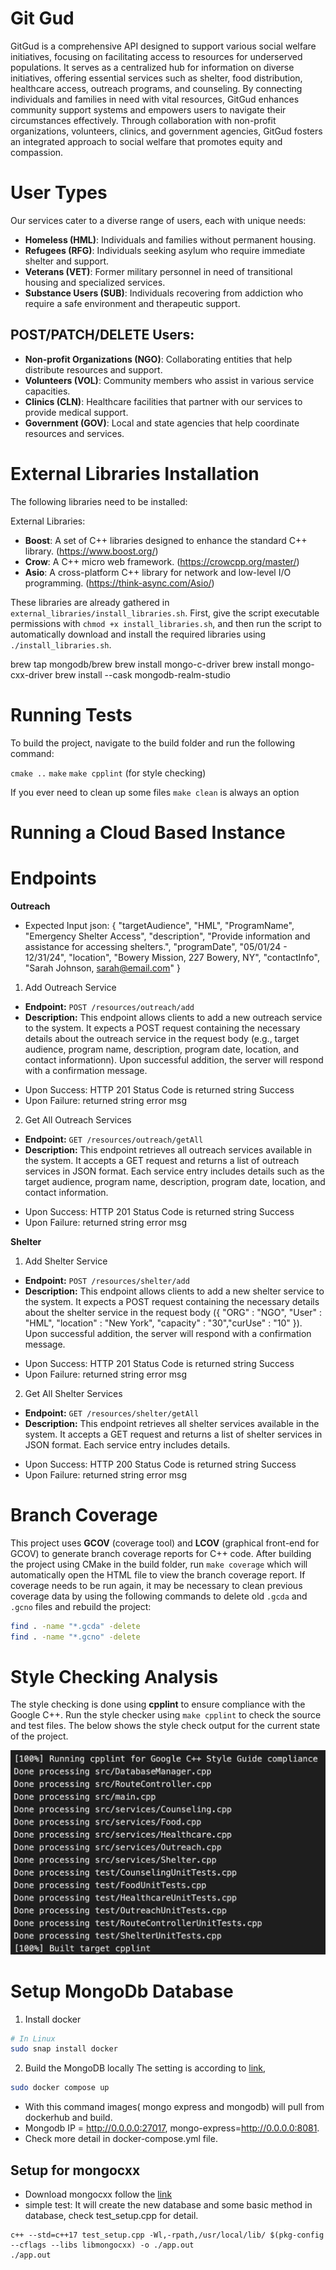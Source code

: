 # Git Gud

GitGud is a comprehensive API designed to support various social welfare initiatives, focusing on facilitating access to resources for underserved populations. It serves as a centralized hub for information on diverse initiatives, offering essential services such as shelter, food distribution, healthcare access, outreach programs, and counseling. By connecting individuals and families in need with vital resources, GitGud enhances community support systems and empowers users to navigate their circumstances effectively. Through collaboration with non-profit organizations, volunteers, clinics, and government agencies, GitGud fosters an integrated approach to social welfare that promotes equity and compassion.

# User Types

Our services cater to a diverse range of users, each with unique needs:

- **Homeless (HML)**: Individuals and families without permanent housing.
- **Refugees (RFG)**: Individuals seeking asylum who require immediate shelter and support.
- **Veterans (VET)**: Former military personnel in need of transitional housing and specialized services.
- **Substance Users (SUB)**: Individuals recovering from addiction who require a safe environment and therapeutic support.

## POST/PATCH/DELETE Users:

- **Non-profit Organizations (NGO)**: Collaborating entities that help distribute resources and support.
- **Volunteers (VOL)**: Community members who assist in various service capacities.
- **Clinics (CLN)**: Healthcare facilities that partner with our services to provide medical support.
- **Government (GOV)**: Local and state agencies that help coordinate resources and services.

# External Libraries Installation

The following libraries need to be installed:

External Libraries:
- **Boost**: A set of C++ libraries designed to enhance the standard C++ library. (https://www.boost.org/)
- **Crow**: A C++ micro web framework. (https://crowcpp.org/master/)
- **Asio**: A cross-platform C++ library for network and low-level I/O programming. (https://think-async.com/Asio/)

These libraries are already gathered in `external_libraries/install_libraries.sh`. First, give the script executable permissions with `chmod +x install_libraries.sh`, and then run the script to automatically download and install the required libraries using `./install_libraries.sh`.

brew tap mongodb/brew
brew install mongo-c-driver
brew install mongo-cxx-driver
brew install --cask mongodb-realm-studio

# Running Tests

To build the project, navigate to the build folder and run the following command:

`cmake ..` 
`make`
`make cpplint` (for style checking)

If you ever need to clean up some files `make clean` is always an option

# Running a Cloud Based Instance

# Endpoints

**Outreach**

* Expected Input json:
{ 
 "targetAudience", "HML", 
 "ProgramName", "Emergency Shelter Access", 
 "description", "Provide information and assistance for accessing shelters.", 
 "programDate", "05/01/24 - 12/31/24",
 "location", "Bowery Mission, 227 Bowery, NY",
 "contactInfo", "Sarah Johnson, sarah@email.com"
}

1. Add Outreach Service
- **Endpoint:** `POST /resources/outreach/add`
- **Description:** This endpoint allows clients to add a new outreach service to the system. It expects a POST request containing the necessary details about the outreach service in the request body (e.g., target audience, program name, description, program date, location, and contact informationn). Upon successful addition, the server will respond with a confirmation message.
* Upon Success: HTTP 201 Status Code is returned string Success
* Upon Failure: returned string error msg

2. Get All Outreach Services
- **Endpoint:** `GET /resources/outreach/getAll`
- **Description:** This endpoint retrieves all outreach services available in the system. It accepts a GET request and returns a list of outreach services in JSON format. Each service entry includes details such as the target audience, program name, description, program date, location, and contact information.
* Upon Success: HTTP 201 Status Code is returned string Success
* Upon Failure: returned string error msg

**Shelter**
1. Add Shelter Service
- **Endpoint:** `POST /resources/shelter/add`
- **Description:** This endpoint allows clients to add a new shelter service to the system. It expects a POST request containing the necessary details about the shelter service in the request body ({ "ORG" : "NGO", "User" : "HML", "location" : "New York", 
"capacity" : "30","curUse" : "10" }). Upon successful addition, the server will respond with a confirmation message.
* Upon Success: HTTP 201 Status Code is returned string Success
* Upon Failure: returned string error msg

2. Get All Shelter Services
- **Endpoint:** `GET /resources/shelter/getAll`
- **Description:** This endpoint retrieves all shelter services available in the system. It accepts a GET request and returns a list of shelter services in JSON format. Each service entry includes details.
* Upon Success: HTTP 200 Status Code is returned string Success
* Upon Failure: returned string error msg
# Branch Coverage

This project uses **GCOV** (coverage tool) and **LCOV** (graphical front-end for GCOV) to generate branch coverage reports for C++ code. After building the project using CMake in the build folder, run `make coverage` which will automatically open the HTML file to view the branch coverage report. If coverage needs to be run again, it may be necessary to clean previous coverage data by using the following commands to delete old `.gcda` and `.gcno` files and rebuild the project:

```bash
find . -name "*.gcda" -delete
find . -name "*.gcno" -delete
```

# Style Checking Analysis

The style checking is done using **cpplint** to ensure compliance with the Google C++. Run the style checker using `make cpplint` to check the source and test files. The below shows the style check output for the current state of the project.

![Style Check](docs/stylecheck.png)

# Setup MongoDb Database
1. Install docker
``` bash
# In Linux
sudo snap install docker
```
2. Build the MongoDB locally
The setting is according to [link](https://hub.docker.com/_/mongo/),
``` bash
sudo docker compose up
```
* With this command images( mongo express and mongodb) will pull from dockerhub and build.
* Mongodb IP = http://0.0.0.0:27017, mongo-express=http://0.0.0.0:8081.
* Check more detail in docker-compose.yml file.
## Setup for mongocxx
* Download mongocxx follow the [link](https://www.mongodb.com/docs/languages/cpp/cpp-driver/current/get-started/download-and-install/)
* simple test:
It will create the new database and some basic method in database, check test_setup.cpp for detail.
```
c++ --std=c++17 test_setup.cpp -Wl,-rpath,/usr/local/lib/ $(pkg-config --cflags --libs libmongocxx) -o ./app.out
./app.out
```